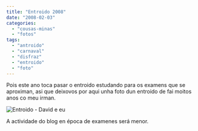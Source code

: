 ```yaml
---
title: "Entroido 2008"
date: "2008-02-03"
categories: 
  - "cousas-minas"
  - "fotos"
tags: 
  - "antroido"
  - "carnaval"
  - "disfraz"
  - "entroido"
  - "foto"
---
```


Pois este ano toca pasar o entroido estudando para os examens que se aproximan, asi que deixovos por aqui unha foto dun entroido de fai moitos anos co meu irman.

![Entroido - David e eu](images/img_0001-copia1.jpg)

A actividade do blog en época de examenes será menor.

